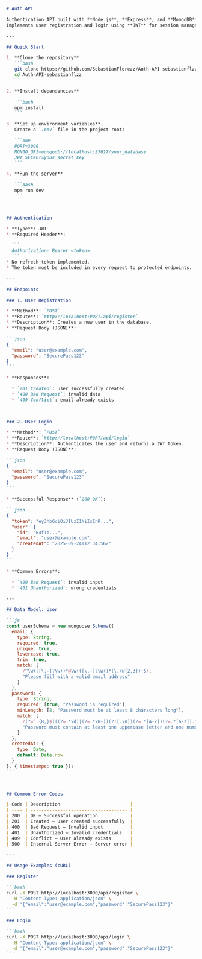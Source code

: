 ````markdown
# Auth API

Authentication API built with **Node.js**, **Express**, and **MongoDB**.  
Implements user registration and login using **JWT** for session management.

---

## Quick Start

1. **Clone the repository**  
   ```bash
   git clone https://github.com/SebastianFlorezz/Auth-API-sebastianflzz.git
   cd Auth-API-sebastianflzz
  ```

2. **Install dependencies**

   ```bash
   npm install
   ```

3. **Set up environment variables**
   Create a `.env` file in the project root:

   ```env
   PORT=3000
   MONGO_URI=mongodb://localhost:27017/your_database
   JWT_SECRET=your_secret_key
   ```

4. **Run the server**

   ```bash
   npm run dev
   ```

---

## Authentication

* **Type**: JWT
* **Required Header**:

  ```
  Authorization: Bearer <token>
  ```
* No refresh token implemented.
* The token must be included in every request to protected endpoints.

---

## Endpoints

### 1. User Registration

* **Method**: `POST`
* **Route**: `http://localhost:PORT/api/register`
* **Description**: Creates a new user in the database.
* **Request Body (JSON)**:

```json
{
  "email": "user@example.com",
  "password": "SecurePass123"
}
```

* **Responses**:

  * `201 Created`: user successfully created
  * `400 Bad Request`: invalid data
  * `409 Conflict`: email already exists

---

### 2. User Login

* **Method**: `POST`
* **Route**: `http://localhost:PORT/api/login`
* **Description**: Authenticates the user and returns a JWT token.
* **Request Body (JSON)**:

```json
{
  "email": "user@example.com",
  "password": "SecurePass123"
}
```

* **Successful Response** (`200 OK`):

```json
{
  "token": "eyJhbGciOiJIUzI1NiIsInR...",
  "user": {
    "id": "64f1b...",
    "email": "user@example.com",
    "createdAt": "2025-09-24T12:34:56Z"
  }
}
```

* **Common Errors**:

  * `400 Bad Request`: invalid input
  * `401 Unauthorized`: wrong credentials

---

## Data Model: User

```js
const userSchema = new mongoose.Schema({
  email: {
    type: String, 
    required: true, 
    unique: true, 
    lowercase: true, 
    trim: true,
    match: [
      /^\w+([\.-]?\w+)*@\w+([\.-]?\w+)*(\.\w{2,3})+$/,
      "Please fill with a valid email address"
    ]
  },
  password: {
    type: String, 
    required: [true, "Password is required"],
    minLength: [8, "Password must be at least 8 characters long"],
    match: [
      /(?=^.{8,}$)((?=.*\d)|(?=.*\W+))(?![.\n])(?=.*[A-Z])(?=.*[a-z]).*$/,
      "Password must contain at least one uppercase letter and one number"
    ]
  },
  createdAt: {
    type: Date,
    default: Date.now
  }
}, { timestamps: true });
```

---

## Common Error Codes

| Code | Description                          |
| ---- | ------------------------------------ |
| 200  | OK – Successful operation            |
| 201  | Created – User created successfully  |
| 400  | Bad Request – Invalid input          |
| 401  | Unauthorized – Invalid credentials   |
| 409  | Conflict – User already exists       |
| 500  | Internal Server Error – Server error |

---

## Usage Examples (cURL)

### Register

```bash
curl -X POST http://localhost:3000/api/register \
  -H "Content-Type: application/json" \
  -d '{"email":"user@example.com","password":"SecurePass123"}'
```

### Login

```bash
curl -X POST http://localhost:3000/api/login \
  -H "Content-Type: application/json" \
  -d '{"email":"user@example.com","password":"SecurePass123"}'
```
